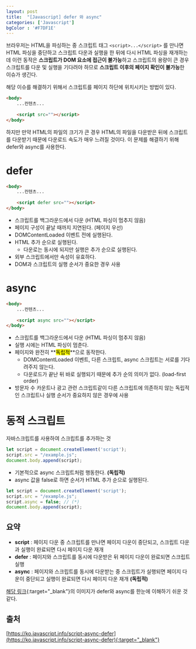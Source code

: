 ```yaml
---
layout: post
title:  "[Javascript] defer 와 async"
categories: ['Javascript']
bgColor : '#F7DF1E'
---
```


브라우저는 HTML을 파싱하는 중 스크립트 태그 `<script>...</script>` 를 만나면 HTML 파싱을 중단하고 스크립트 다운과 실행을 한 뒤에 다시 HTML 파싱을 재개하는데
이런 동작은 **스크립트가 DOM 요소에 접근이 불가능**하고 스크립트의 용량이 큰 경우 스크립트를 다운 및 실행을 기다려야 하므로 **스크립트 이후의 페이지 확인이 불가능**한 이슈가 생긴다.

해당 이슈를 해결하기 위해서 스크립트를 페이지 하단에 위치시키는 방법이 있다.


```html
<body>
    ...컨텐츠...
    
    <script src=""></script>
</body>
```
하지만 만약 HTML의 파일의 크기가 큰 경우 HTML의 파일을 다운받은 뒤에 스크립트를 다운받기 때문에 다운로드 속도가 매우 느려질 것이다.
이 문제를 해결하기 위해 defer와 async를 사용한다.

# defer

```html
<body>
    ...컨텐츠...
    
    <script defer src=""></script>
</body>
```

* 스크립트를 백그라운드에서 다운 (HTML 파싱이 멈추지 않음)
* 페이지 구성이 끝날 때까지 지연된다. (페이지 우선)
* DOMContentLoaded 이벤트 전에 실행된다.
* HTML 추가 순으로 실행된다.
  - 다운로는 동시에 되지만 실행은 추가 순으로 실행된다.
* 외부 스크립트에서만 속성이 유효하다.
* DOM과 스크립트의 실행 순서가 중요한 경우 사용


# async

```html
<body>
    ...컨텐츠...
    
    <script async src=""></script>
</body>
```
* 스크립트를 백그라운드에서 다운 (HTML 파싱이 멈추지 않음)
* 실행 시에는 HTML 파싱이 멈춘다.
* 페이지와 완전히 **<mark>독립적</mark>**으로 동작한다.
  - DOMContentLoaded 이벤트, 다른 스크립트, async 스크립트는 서로를 기다려주지 않는다.
  - 다운로드가 끝난 뒤 바로 실행되기 때문에 추가 순의 의미가 없다. (load-first order)
* 방문자 수 카운트나 광고 관련 스크립트같이 다른 스크립트에 의존하지 않는 독립적인 스크립트나 실행 순서가 중요하지 않은 경우에 사용


# 동적 스크립트

자바스크립트를 사용하여 스크립트를 추가하는 것

```js
let script = document.createElement('script');
script.src = "/example.js";
document.body.append(script);
```

* 기본적으로 async 스크립트처럼 행동한다. **(독립적)**
* async 값을 false로 하면 순서가 HTML 추가 순으로 실행된다.

```js
let script = document.createElement('script');
script.src = "/example.js";
script.async = false; // (*)
document.body.append(script);
```

## 요약
* **script** : 페이지 다운 중 스크립트를 만나면 페이지 다운이 중단되고, 스크립트 다운과 실행이 완료되면 다시 페이지 다운 재개
* **defer** : 페이지와 스크립트를 동시에 다운받은 뒤 페이지 다운이 완료되면 스크립트 실행
* **async** : 페이지와 스크립트를 동시에 다운받는 중 스크립트가 실행되면 페이지 다운이 중단되고 실행이 완료되면 다시 페이지 다운 재개 **(독립적)**

[해당 링크](https://www.growingwiththeweb.com/2014/02/async-vs-defer-attributes.html#script){:target="_blank"}의 이미지가 defer와 async를 한눈에 이해하기 쉬운 것 같다.

## 출처 

[https://ko.javascript.info/script-async-defer](https://ko.javascript.info/script-async-defer){:target="_blank"}

